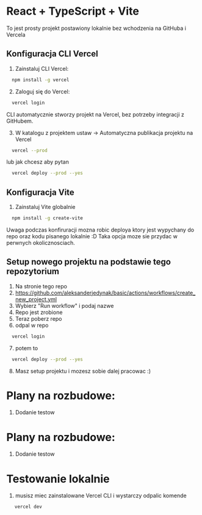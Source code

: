 # React + TypeScript + Vite

To jest prosty projekt postawiony lokalnie bez wchodzenia na GitHuba i Vercela

## Konfiguracja CLI Vercel

1. Zainstaluj CLI Vercel:

```bash
  npm install -g vercel
```

2. Zaloguj się do Vercel:

```bash
  vercel login
```

CLI automatycznie stworzy projekt na Vercel, bez potrzeby integracji z GitHubem.

3. W katalogu z projektem ustaw -> Automatyczna publikacja projektu na Vercel

```bash
  vercel --prod
```

lub jak chcesz aby pytan

```bash
  vercel deploy --prod --yes
```

## Konfiguracja Vite

1. Zainstaluj Vite globalnie

```bash
  npm install -g create-vite
```

Uwaga podczas konfiruracji mozna robic deploya ktory jest wypychany do repo oraz kodu pisanego lokalnie :D
Taka opcja moze sie przydac w perwnych okolicznosciach.



## Setup nowego projektu na podstawie tego repozytorium
1. Na stronie tego repo
2. https://github.com/aleksanderjedynak/basic/actions/workflows/create_new_project.yml
3. Wybierz "Run workflow" i podaj nazwe
4. Repo jest zrobione
5. Teraz poberz repo 
6. odpal w repo
```bash
  vercel login
```
7. potem to
```bash
  vercel deploy --prod --yes
```
8. Masz setup projektu i mozesz sobie dalej pracowac :) 

# Plany na rozbudowe:
1. Dodanie testow

# Plany na rozbudowe:
1. Dodanie testow


# Testowanie lokalnie 

1. musisz miec zainstalowane Vercel CLI i wystarczy odpalic komende
```bash
   vercel dev
```